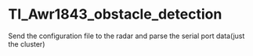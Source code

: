 # TI_Awr1843_obstacle_detection
Send the configuration file to the radar and parse the serial port data(just the cluster)
